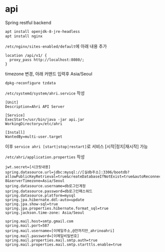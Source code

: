 # api
Spring restful backend


```bash
apt install openjdk-8-jre-headless
apt install nginx
```


`/etc/nginx/sites-enabled/default`에 아래 내용 추가

```
location /api/v1/ {
  proxy_pass http://localhost:8080/;
}
```

timezone 변경, 아래 커맨드 입력후 Asia/Seoul 

```bash
dpkg-reconfigure tzdata
```


`/etc/systemd/system/ahri.service` 작성

```
[Unit]
Description=Ahri API Server

[Service]
ExecStart=/usr/bin/java -jar api.jar
WorkingDirectory=/etc/ahri

[Install]
WantedBy=multi-user.target
```

이후 `service ahri [start|stop|restart]`로 서비스 [시작|정지|재시작] 가능


`/etc/ahri/application.properties` 작성

```
jwt.secret=[시크릿내용]
spring.datasource.url=jdbc:mysql://[실db주소]:3306/bootdb?allowPublicKeyRetrieval=true&createDatabaseIfNotExist=true&autoReconnect=true&useSSL=false&characterEncoding=UTF-8&serverTimezone=Asia/Seoul
spring.datasource.username=db로그인계정
spring.datasource.password=db로그인패스워드
spring.datasource.platform=mysql
spring.jpa.hibernate.ddl-auto=update
spring.jpa.show-sql=true
spring.jpa.properties.hibernate.format_sql=true
spring.jackson.time-zone: Asia/Seoul

spring.mail.host=smtp.gmail.com
spring.mail.port=587
spring.mail.username=[이메일주소,@전까지만_ahrinoahri]
spring.mail.password=[이메일비밀번호]
spring.mail.properties.mail.smtp.auth=true
spring.mail.properties.mail.smtp.starttls.enable=true

```
